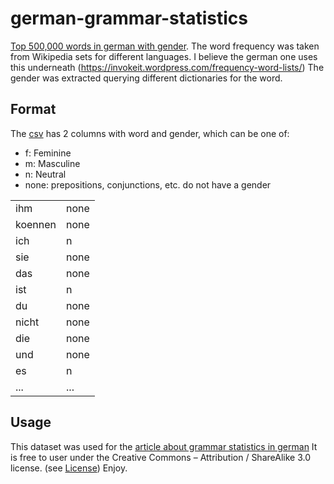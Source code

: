 # german-grammar-statistics

[Top 500,000 words in german with gender](german_top_50000_gender.csv).
The word frequency was taken from Wikipedia sets for different languages.
I believe the german one uses this underneath (https://invokeit.wordpress.com/frequency-word-lists/)
The gender was extracted querying different dictionaries for the word.

## Format
The [csv](german_top_50000_gender.csv) has 2 columns with word and gender, which can be one of:
  - f: Feminine
  - m: Masculine
  - n: Neutral
  - none: prepositions, conjunctions, etc. do not have a gender
  
|       |          |
|-------|----------|
| ihm   |	none   |
| koennen   |	none   |
| ich   |	n   |
| sie   |	none   |
| das   |	none   |
| ist   |	n   |
| du   |	none   |
| nicht   |	none   |
| die   |	none   |
| und   |	none   |
| es   |	n   |
| ...   |	...   |

  
## Usage

This dataset was used for the [article about grammar statistics in german](https://mejuto.co/statistical-grammar-guessing-a-germans-nouns-gender.html)
It is free to user under the Creative Commons – Attribution / ShareAlike 3.0 license. (see [License](LICENSE))
Enjoy.
